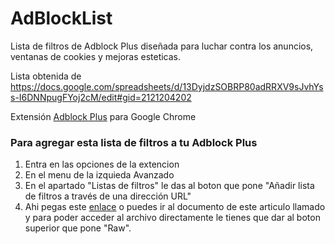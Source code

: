 # AdBlockList
Lista de filtros de Adblock Plus diseñada para luchar contra los anuncios, ventanas de cookies y mejoras esteticas.

Lista obtenida de https://docs.google.com/spreadsheets/d/13DyjdzSOBRP80adRRXV9sJvhYss-I6DNNpugFYoj2cM/edit#gid=2121204202

Extensión [Adblock Plus](https://adblockplus.org/) para Google Chrome

### Para agregar esta lista de filtros a tu Adblock Plus

1. Entra en las opciones de la extencion
2. En el menu de la izquieda Avanzado
3. En el apartado "Listas de filtros" le das al boton que pone "Añadir lista de filtros a través de una dirección URL"
4. Ahi pegas este [enlace](https://raw.githubusercontent.com/Xaival/AdBlockList/main/Adblock_list.txt) o puedes ir al documento de este articulo llamado y para poder acceder al archivo directamente le tienes que dar al boton superior que pone "Raw".
